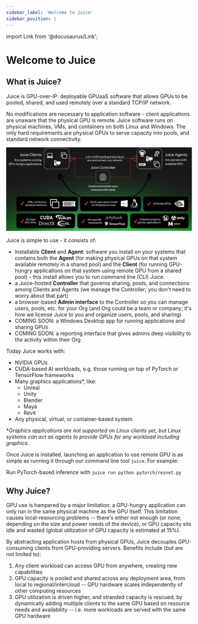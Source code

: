 ```yaml
---
sidebar_label: 'Welcome to Juice'
sidebar_position: 1
---
```


import Link from '@docusaurus/Link';

# Welcome to Juice

## What is Juice?

Juice is GPU-over-IP: deployable GPUaaS software that allows GPUs to be pooled, shared, and used remotely over a standard TCP/IP network.

No modifications are necessary to application software - client applications are unaware that the physical GPU is remote. Juice software runs on physical machines, VMs, and containers on both Linux and Windows. The only hard requirements are physical GPUs to serve capacity into pools, and standard network connectivity.

 ![Juice Components](/img/juice/JuiceComponents.png)

Juice is simple to use - it consists of:

- Installable **Client** and **Agent**: software you install on your systems that contains both the **Agent** (for making physical GPUs on that system available remotely in a shared pool) and the **Client** (for running GPU-hungry applications on that system using remote GPU from a shared pool) - this install allows you to run command line (CLI) Juice.
- a Juice-hosted **Controller** that governs sharing, pools, and connections among Clients and Agents (we manage the Controller; you don't need to worry about that part)
- a browser-based **Admin interface** to the Controller so you can manage users, pools, etc. for your Org (and Org could be a team or company; it's how we license Juice to you and organize users, pools, and sharing)
- COMING SOON: a Windows Desktop app for running applications and sharing GPUs
- COMING SOON: a reporting interface that gives admins deep visibility to the activity within their Org

Today Juice works with:

- NVIDIA GPUs
- CUDA-based AI workloads, e.g. those running on top of PyTorch or TensorFlow frameworks
- Many graphics applications*, like:
  - Unreal
  - Unity
  - Blender
  - Maya
  - Revit
- Any physical, virtual, or container-based system
 
*_Graphics applications are not supported on Linux clients yet, but Linux systems can act as agents to provide GPUs for any workload including graphics._

Once Juice is installed, launching an application to use remote GPU is as simple as running it through our command line tool `juice`. For example:

Run PyTorch-based inference with `juice run python pytorch/resnet.py`

## Why Juice?

GPU use is hampered by a major limitation: a GPU-hungry application can only run in the same physical machine as the GPU itself.  This limitation causes local-resourcing problems -- there's either not enough (or none, depending on the size and power needs of the device), or GPU capacity sits idle and wasted (global utilization of GPU capacity is estimated at 15%).

By abstracting application hosts from physical GPUs, Juice decouples GPU-consuming clients from GPU-providing servers.  Benefits include (but are not limited to):

1. Any client workload can access GPU from anywhere, creating new capabilities
1. GPU capacity is pooled and shared across any deployment area, from local to regional/intercloud -- GPU hardware scales independently of other computing resources
1. GPU utilization is driven higher, and stranded capacity is rescued, by dynamically adding multiple clients to the same GPU based on resource needs and availability -- i.e. more workloads are served with the same GPU hardware

